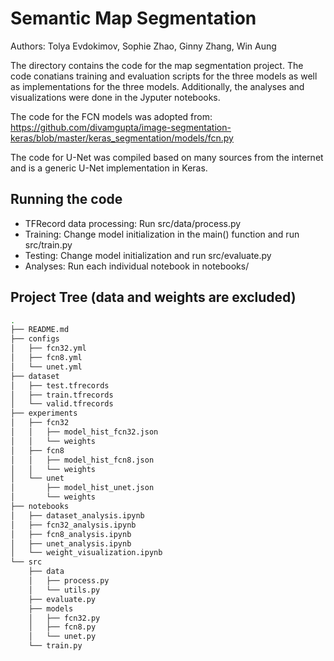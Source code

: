 # Semantic Map Segmentation

Authors: Tolya Evdokimov, Sophie Zhao, Ginny Zhang, Win Aung

The directory contains the code for the map segmentation project.
The code conatians training and evaluation scripts for the three
models as well as implementations for the three models. Additionally,
the analyses and visualizations were done in the Jyputer notebooks.

The code for the FCN models was adopted from:
https://github.com/divamgupta/image-segmentation-keras/blob/master/keras_segmentation/models/fcn.py

The code for U-Net was compiled based on many sources from the internet
and is a generic U-Net implementation in Keras.

## Running the code
 - TFRecord data processing: Run src/data/process.py
 - Training: Change model initialization in the main() function 
 and run src/train.py
 - Testing: Change model initialization and run src/evaluate.py
 - Analyses: Run each individual notebook in notebooks/

## Project Tree (data and weights are excluded)
```bash
.
├── README.md
├── configs
│   ├── fcn32.yml
│   ├── fcn8.yml
│   └── unet.yml
├── dataset
│   ├── test.tfrecords
│   ├── train.tfrecords
│   └── valid.tfrecords
├── experiments
│   ├── fcn32
│   │   ├── model_hist_fcn32.json
│   │   └── weights
│   ├── fcn8
│   │   ├── model_hist_fcn8.json
│   │   └── weights
│   └── unet
│       ├── model_hist_unet.json
│       └── weights
├── notebooks
│   ├── dataset_analysis.ipynb
│   ├── fcn32_analysis.ipynb
│   ├── fcn8_analysis.ipynb
│   ├── unet_analysis.ipynb
│   └── weight_visualization.ipynb
└── src
    ├── data
    │   ├── process.py
    │   └── utils.py
    ├── evaluate.py
    ├── models
    │   ├── fcn32.py
    │   ├── fcn8.py
    │   └── unet.py
    └── train.py
```
